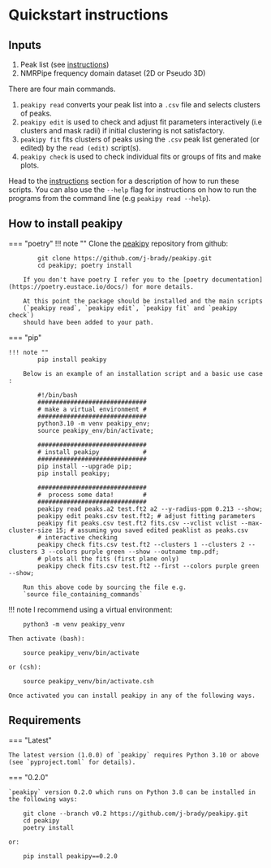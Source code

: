 Quickstart instructions
=======================

Inputs
------

1.  Peak list (see [instructions](./instructions.md))
2.  NMRPipe frequency domain dataset (2D or Pseudo 3D)

There are four main commands.

1.  `peakipy read` converts your peak list into a `.csv` file and
    selects clusters of peaks.
2.  `peakipy edit` is used to check and adjust fit parameters
    interactively (i.e clusters and mask radii) if initial clustering is
    not satisfactory.
3.  `peakipy fit` fits clusters of peaks using the `.csv` peak list
    generated (or edited) by the `read (edit)` script(s).
4.  `peakipy check` is used to check individual fits or groups of fits
    and make plots.

Head to the [instructions](./instructions.md) section for a
description of how to run these scripts. You can also use the
`--help` flag for instructions on how to run the programs from the
command line (e.g `peakipy read --help`).

How to install peakipy
----------------------

=== "poetry"
    !!! note ""
        Clone the [peakipy](https://github.com/j-brady/peakipy) repository from
        github:

            git clone https://github.com/j-brady/peakipy.git
            cd peakipy; poetry install

        If you don't have poetry I refer you to the [poetry documentation](https://poetry.eustace.io/docs/) for more details.

        At this point the package should be installed and the main scripts
        (`peakipy read`, `peakipy edit`, `peakipy fit` and `peakipy check`)
        should have been added to your path.

=== "pip"

    !!! note ""
            pip install peakipy

        Below is an example of an installation script and a basic use case :

            #!/bin/bash
            ##############################
            # make a virtual environment #
            ##############################
            python3.10 -m venv peakipy_env;
            source peakipy_env/bin/activate;

            ##############################
            # install peakipy            #
            ##############################
            pip install --upgrade pip;
            pip install peakipy;

            ##############################
            #  process some data!        #
            ##############################
            peakipy read peaks.a2 test.ft2 a2 --y-radius-ppm 0.213 --show;
            peakipy edit peaks.csv test.ft2; # adjust fitting parameters
            peakipy fit peaks.csv test.ft2 fits.csv --vclist vclist --max-cluster-size 15; # assuming you saved edited peaklist as peaks.csv
            # interactive checking
            peakipy check fits.csv test.ft2 --clusters 1 --clusters 2 --clusters 3 --colors purple green --show --outname tmp.pdf;
            # plots all the fits (first plane only)
            peakipy check fits.csv test.ft2 --first --colors purple green --show;

        Run this above code by sourcing the file e.g.
        `source file_containing_commands`

!!! note
    I recommend using a virtual environment:

        python3 -m venv peakipy_venv

    Then activate (bash):

        source peakipy_venv/bin/activate

    or (csh):

        source peakipy_venv/bin/activate.csh

    Once activated you can install peakipy in any of the following ways.

Requirements
------------

=== "Latest"

    The latest version (1.0.0) of `peakipy` requires Python 3.10 or above (see `pyproject.toml` for details).

=== "0.2.0"

    `peakipy` version 0.2.0 which runs on Python 3.8 can be installed in the following ways:

        git clone --branch v0.2 https://github.com/j-brady/peakipy.git
        cd peakipy
        poetry install

    or:

        pip install peakipy==0.2.0